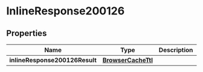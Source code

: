 # InlineResponse200126

## Properties
Name | Type | Description | Notes
------------ | ------------- | ------------- | -------------
**inlineResponse200126Result** | [**BrowserCacheTtl**](BrowserCacheTtl.md) |  |  [optional]
